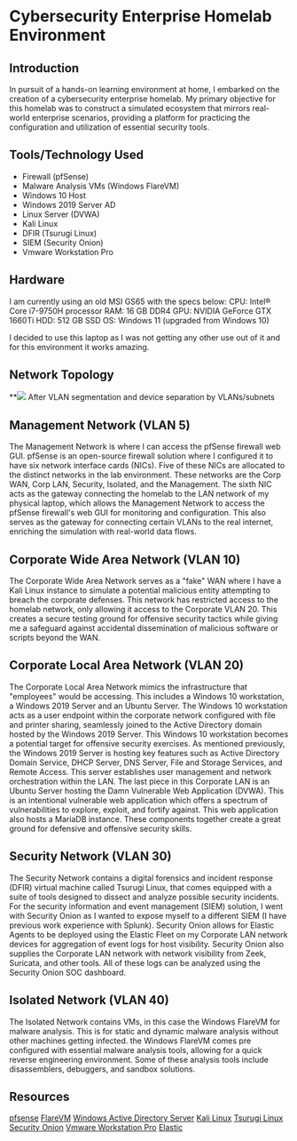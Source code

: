 # Cybersecurity Enterprise Homelab Environment

## Introduction 
In pursuit of a hands-on learning environment at home, I embarked on the creation of a cybersecurity enterprise homelab. My primary objective for this homelab was to construct a simulated ecosystem that mirrors real-world enterprise scenarios, providing a platform for practicing the configuration and utilization of essential security tools. 

## Tools/Technology Used
- Firewall (pfSense)
- Malware Analysis VMs (Windows FlareVM)
- Windows 10 Host
- Windows 2019 Server AD
- Linux Server (DVWA)
- Kali Linux
- DFIR (Tsurugi Linux)
- SIEM (Security Onion)
- Vmware Workstation Pro

## Hardware
I am currently using an old MSI GS65 with the specs below: 
CPU: Intel® Core i7-9750H processor
RAM: 16 GB DDR4
GPU: NVIDIA GeForce GTX 1660Ti
HDD: 512 GB SSD
OS: Windows 11 (upgraded from Windows 10)

I decided to use this laptop as I was not getting any other use out of it and for this environment it works amazing. 
## Network Topology
**![](https://lh7-us.googleusercontent.com/dVesbeWt3TgIZADH2al7GdVNs7-GIxWo3EDyQLk5ro5nj8f7PNBOoMFTQnKIvX6u3q_84jWZBgSPBY-OuSYLKYD94uu84MejG-kJGqepwRdVo2t5y_IevlXtLnC_-qznK2ltMlM8aVcy2nj9cuYsfXQ)
After VLAN segmentation and device separation by VLANs/subnets

## Management Network (VLAN 5)
The Management Network is where I can access the pfSense firewall web GUI. pfSense is an open-source firewall solution where I configured it to have six network interface cards (NICs). Five of these NICs are allocated to the distinct networks in the lab environment. These networks are the Corp WAN, Corp LAN, Security, Isolated, and the Management. The sixth NIC acts as the gateway connecting the homelab to the LAN network of my physical laptop, which allows the Management Network to access the pfSense firewall's web GUI for monitoring and configuration. This also serves as the gateway for connecting certain VLANs to the real internet, enriching the simulation with real-world data flows. 

## Corporate Wide Area Network (VLAN 10)
The Corporate Wide Area Network serves as a "fake" WAN where I have a Kali Linux instance to simulate a potential malicious entity attempting to breach the corporate defenses. This network has restricted access to the homelab network, only allowing it access to the Corporate VLAN 20. This creates a secure testing ground for offensive security tactics while giving me a safeguard against accidental dissemination of malicious software or scripts beyond the WAN. 

## Corporate Local Area Network (VLAN 20)
The Corporate Local Area Network mimics the infrastructure that "employees" would be accessing. This includes a Windows 10 workstation, a Windows 2019 Server and an Ubuntu Server. The Windows 10 workstation acts as a user endpoint within the corporate network configured with file and printer sharing, seamlessly joined to the Active Directory domain hosted by the Windows 2019 Server. This Windows 10 workstation becomes a potential target for offensive security exercises. As mentioned previously, the Windows 2019 Server is hosting key features such as Active Directory Domain Service, DHCP Server, DNS Server, File and Storage Services, and Remote Access. This server establishes user management and network orchestration within the LAN. The last piece in this Corporate LAN is an Ubuntu Server hosting the Damn Vulnerable Web Application (DVWA). This is an intentional vulnerable web application which offers a spectrum of vulnerabilities to explore, exploit, and fortify against. This web application also hosts a MariaDB instance. These components together create a great ground for defensive and offensive security skills. 

## Security Network (VLAN 30)
The Security Network contains a digital forensics and incident response (DFIR) virtual machine called Tsurugi Linux, that comes equipped with a suite of tools designed to dissect and analyze possible security incidents. For the security information and event management (SIEM) solution, I went with Security Onion as I wanted to expose myself to a different SIEM (I have previous work experience with Splunk). Security Onion allows for Elastic Agents to be deployed using the Elastic Fleet on my Corporate LAN network devices for aggregation of event logs for host visibility. Security Onion also supplies the Corporate LAN network with network visibility from Zeek, Suricata, and other tools. All of these logs can be analyzed using the Security Onion SOC dashboard. 

## Isolated Network (VLAN 40)
The Isolated Network contains VMs, in this case the Windows FlareVM for malware analysis. This is for static and dynamic malware analysis without other machines getting infected. the Windows FlareVM comes pre configured with essential malware analysis tools, allowing for a quick reverse engineering environment. Some of these analysis tools include disassemblers, debuggers, and sandbox solutions. 

## Resources
[pfsense](https://docs.netgate.com/pfsense/en/latest/)
[FlareVM](https://github.com/mandiant/flare-vm)
[Windows Active Directory Server](https://learn.microsoft.com/en-us/windows-server/identity/ad-ds/get-started/virtual-dc/active-directory-domain-services-overview)
[Kali Linux](https://www.kali.org/docs/)
[Tsurugi Linux](https://tsurugi-linux.org/)
[Security Onion](https://docs.securityonion.net/en/2.4/)
[Vmware Workstation Pro](https://docs.vmware.com/en/VMware-Workstation-Pro/index.html)
[Elastic](https://www.elastic.co/guide/en/fleet/current/elastic-agent-installation.html)
